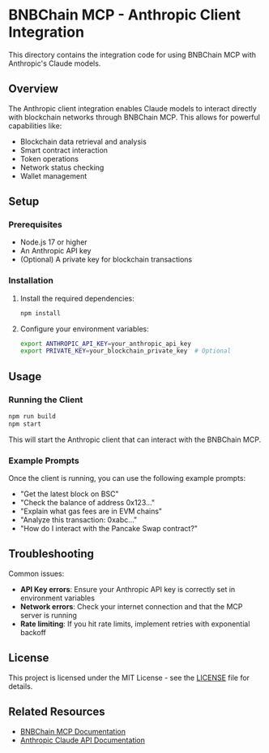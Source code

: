 # BNBChain MCP - Anthropic Client Integration

This directory contains the integration code for using BNBChain MCP with Anthropic's Claude models.

## Overview

The Anthropic client integration enables Claude models to interact directly with blockchain networks through BNBChain MCP. This allows for powerful capabilities like:

- Blockchain data retrieval and analysis
- Smart contract interaction
- Token operations
- Network status checking
- Wallet management

## Setup

### Prerequisites

- Node.js 17 or higher
- An Anthropic API key
- (Optional) A private key for blockchain transactions

### Installation

1. Install the required dependencies:

   ```bash
   npm install
   ```

2. Configure your environment variables:
   ```bash
   export ANTHROPIC_API_KEY=your_anthropic_api_key
   export PRIVATE_KEY=your_blockchain_private_key  # Optional
   ```

## Usage

### Running the Client

```bash
npm run build
npm start
```

This will start the Anthropic client that can interact with the BNBChain MCP.

### Example Prompts

Once the client is running, you can use the following example prompts:

- "Get the latest block on BSC"
- "Check the balance of address 0x123..."
- "Explain what gas fees are in EVM chains"
- "Analyze this transaction: 0xabc..."
- "How do I interact with the Pancake Swap contract?"

## Troubleshooting

Common issues:

- **API Key errors**: Ensure your Anthropic API key is correctly set in environment variables
- **Network errors**: Check your internet connection and that the MCP server is running
- **Rate limiting**: If you hit rate limits, implement retries with exponential backoff

## License

This project is licensed under the MIT License - see the [LICENSE](../LICENSE) file for details.

## Related Resources

- [BNBChain MCP Documentation](https://github.com/bnb-chain/bnbchain-mcp)
- [Anthropic Claude API Documentation](https://docs.anthropic.com/claude/reference/getting-started-with-the-api)
